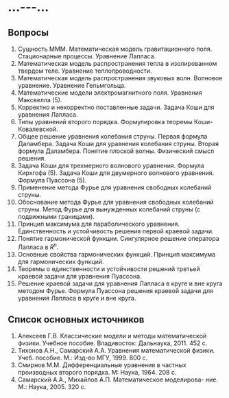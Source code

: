 # ...---...
## Вопросы
1. Сущность МММ. Математическая модель гравитационного поля. Стационарные процессы. Уравнение Лапласа.
2. Математическая модель распространения тепла в изолированном твердом теле. Уравнение теплопроводности.
3. Математическая модель распространения звуковых волн. Волновое уравнение. Уравнение Гельмгольца.
4. Математические модели электромагнитного поля. Уравнения Максвелла (5).
5. Корректно и некорректно поставленные задачи. Задача Коши для уравнения Лапласа.
6. Типы уравнений второго порядка. Формулировка теоремы Коши-Ковалевской.
7. Общее решение уравнения колебания струны. Первая формула Даламбера. Задача Коши для уравнения колебания струны. Вторая формула Даламбера. Понятие плоской волны. Физический смысл решения.
8. Задача Коши для трехмерного волнового уравнения. Формула Кирхгофа (5). Задача Коши для двумерного волнового уравнения. Формула Пуассона (5).
9. Применение метода Фурье для уравнения свободных колебаний струны.
10. Обоснование метода Фурье для уравнения свободных колебаний струны. Метод Фурье для вынужденных колебаний струны (с подвижными границами).
11. Принцип максимума для параболического уравнения. Единственность и устойчивость решения первой краевой задачи.
12. Понятие гармонической функции. Сингулярное решение оператора Лапласа в $R^n$.
13. Основные свойства гармонических функций. Принцип максимума для гармонических функций.
14. Теоремы о единственности и устойчивости решений третьей краевой задачи для уравнения Пуассона.
15. Решение краевой задачи для уравнения Лапласа в круге и вне круга методом Фурье. Формула Пуассона решения краевой задачи для уравнения Лапласа в круге и вне круга.

## Список основных источников
1. Алексеев Г.В. Классические модели и методы математической физики. Учебное пособие. Владивосток: Дальнаука, 2011. 452 с.
2. Тихонов А.Н., Самарский А.А. Уравнения математической физики. Учеб. пособие. М.: Изд-во МГУ, 1999. 800 с.
3. Смирнов М.М. Дифференциальные уравнения в частных производных второго порядка. М: Наука, 1964. 208 с.
4. Самарский А.А., Михайлов А.П. Математическое моделирова- ние. М.: Наука, 2005. 320 с.
